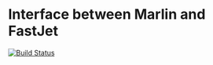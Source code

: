 # Interface between Marlin and FastJet
[![Build Status](https://travis-ci.org/iLCSoft/MarlinFastJet.svg?branch=master)](https://travis-ci.org/iLCSoft/MarlinFastJet)
